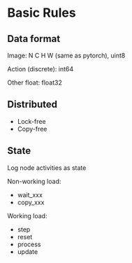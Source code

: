 # Basic Rules

## Data format
Image: N C H W (same as pytorch), uint8

Action (discrete): int64

Other float: float32

## Distributed
- Lock-free
- Copy-free

## State
Log node activities as state

Non-working load:
- wait_xxx
- copy_xxx

Working load:
- step
- reset
- process
- update
